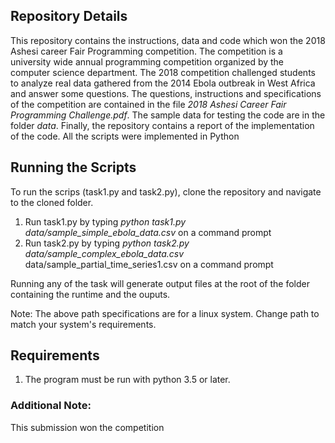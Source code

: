 ## Repository Details
This repository contains the instructions, data and code which won the 2018 Ashesi career Fair Programming competition. The competition is a university wide annual programming competition organized by the computer science department. The 2018 competition challenged students to analyze real data gathered from the 2014 Ebola outbreak in West Africa and answer some questions. The questions, instructions and specifications of the competition are contained in the file _2018 Ashesi Career Fair Programming Challenge.pdf_. The sample data for testing the code are in the folder _data_. Finally, the repository contains a report of the implementation of the code. All the scripts were implemented in Python

## Running the Scripts

To run the scrips (task1.py and task2.py), clone the repository and navigate to the cloned folder. 
1. Run task1.py by typing _python task1.py data/sample\_simple\_ebola\_data.csv_ on a command prompt
2. Run task2.py by typing _python task2.py data/sample\_complex\_ebola\_data.csv_ data/sample_partial\_time\_series1.csv on a command prompt

Running any of the task will generate output files at the root of the folder containing the runtime and the ouputs. 

Note: The above path specifications are for a linux system. Change path to match your system's requirements. 

## Requirements
1. The program must be run with python 3.5 or later.

### Additional Note:
This submission won the competition

